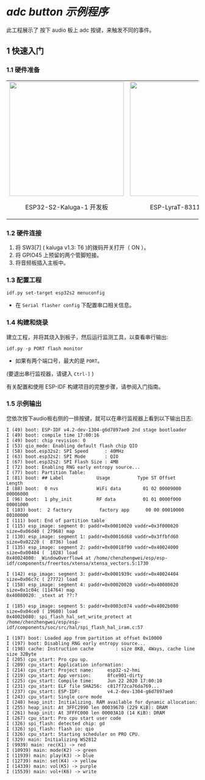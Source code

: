 # _adc button 示例程序_

此工程展示了 按下 audio 板上 adc 按键，来触发不同的事件。

## 1 快速入门

### 1.1 硬件准备

<table>
    <tr>
        <td ><img src="../../../../docs/_static/esp32-s2-kaluga-1/ESP32-S2-Kaluga_V1.0_mainbody.png" width="300" ><p align=center>ESP32-S2-Kaluga-1 开发板</p></td>
        <td ><img src="../../../../docs/_static/esp32-s2-kaluga-1/ESP-LyraT-8311A-V1.0.png" width="300"><p align=center>ESP-LyraT-8311A 音频板</p></td>
    </tr>
</table>

### 1.2 硬件连接

1. 将 SW3[7] ( kaluga v1.3: T6 )的拨码开关打开（ ON ）。
2. 将 GPIO45 上预留的两个管脚短接。
3. 将音频板插入主板中。

### 1.3 配置工程

```
idf.py set-target esp32s2 menuconfig
```

* 在 `Serial flasher config` 下配置串口相关信息。

### 1.4 构建和烧录

建立工程，并将其烧入到板子，然后运行监测工具，以查看串行输出:

```
idf.py -p PORT flash monitor
```

* 如果有两个端口号，最大的是 `PORT`。

(要退出串行监视器，请键入 ``Ctrl-]`` )

有关配置和使用 ESP-IDF 构建项目的完整步骤，请参阅入门指南。


### 1.5 示例输出


您依次按下audio板右侧的一排按键，就可以在串行监视器上看到以下输出日志:

```
I (49) boot: ESP-IDF v4.2-dev-1304-g6d7897ae0 2nd stage bootloader
I (49) boot: compile time 17:00:16
I (49) boot: chip revision: 0
I (53) qio_mode: Enabling default flash chip QIO
I (58) boot.esp32s2: SPI Speed      : 40MHz
I (63) boot.esp32s2: SPI Mode       : QIO
I (67) boot.esp32s2: SPI Flash Size : 4MB
I (72) boot: Enabling RNG early entropy source...
I (77) boot: Partition Table:
I (81) boot: ## Label            Usage          Type ST Offset   Length
I (88) boot:  0 nvs              WiFi data        01 02 00009000 00006000
I (96) boot:  1 phy_init         RF data          01 01 0000f000 00001000
I (103) boot:  2 factory          factory app      00 00 00010000 00100000
I (111) boot: End of partition table
I (115) esp_image: segment 0: paddr=0x00010020 vaddr=0x3f000020 size=0x06d40 ( 27968) map
I (130) esp_image: segment 1: paddr=0x00016d68 vaddr=0x3ffbfd60 size=0x02220 (  8736) load
I (135) esp_image: segment 2: paddr=0x00018f90 vaddr=0x40024000 size=0x00404 (  1028) load
0x40024000: _WindowOverflow4 at /home/chenzhengwei/esp/esp-idf/components/freertos/xtensa/xtensa_vectors.S:1730

I (142) esp_image: segment 3: paddr=0x0001939c vaddr=0x40024404 size=0x06c7c ( 27772) load
I (158) esp_image: segment 4: paddr=0x00020020 vaddr=0x40080020 size=0x1c04c (114764) map
0x40080020: _stext at ??:?

I (185) esp_image: segment 5: paddr=0x0003c074 vaddr=0x4002b080 size=0x04ce0 ( 19680) load
0x4002b080: spi_flash_hal_set_write_protect at /home/chenzhengwei/esp/esp-idf/components/soc/src/hal/spi_flash_hal_iram.c:57

I (197) boot: Loaded app from partition at offset 0x10000
I (197) boot: Disabling RNG early entropy source...
I (198) cache: Instruction cache        : size 8KB, 4Ways, cache line size 32Byte
I (205) cpu_start: Pro cpu up.
I (209) cpu_start: Application information:
I (214) cpu_start: Project name:     esp32-s2-hmi
I (219) cpu_start: App version:      8fce901-dirty
I (225) cpu_start: Compile time:     Jun 22 2020 17:00:10
I (231) cpu_start: ELF file SHA256:  c817f72ca76da769...
I (237) cpu_start: ESP-IDF:          v4.2-dev-1304-g6d7897ae0
I (243) cpu_start: Single core mode
I (248) heap_init: Initializing. RAM available for dynamic allocation:
I (255) heap_init: At 3FFC2990 len 00039670 (229 KiB): DRAM
I (261) heap_init: At 3FFFC000 len 00003A10 (14 KiB): DRAM
I (267) cpu_start: Pro cpu start user code
I (326) spi_flash: detected chip: gd
I (326) spi_flash: flash io: qio
I (326) cpu_start: Starting scheduler on PRO CPU.
I (329) main: Initializing WS2812
I (9939) main: rec(K1) -> red
I (10939) main: mode(K2) -> green
I (11939) main: play(K3) -> blue
I (12739) main: set(K4) -> yellow
I (14339) main: vol(K5) -> purple
I (15539) main: vol+(K6) -> write
```



